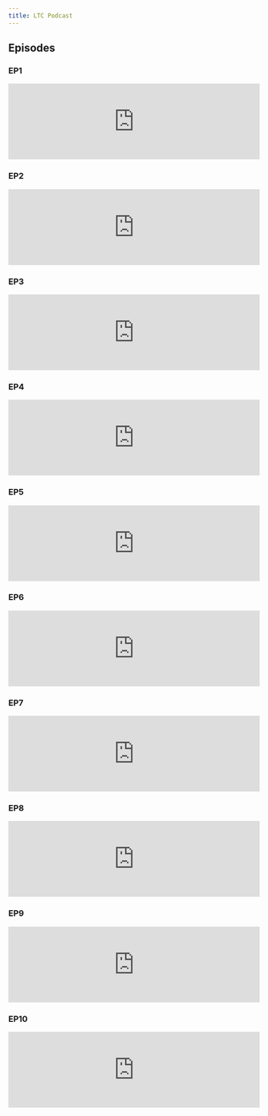```yaml
---
title: LTC Podcast
---
```

## Episodes

### EP1

<iframe src="https://open.spotify.com/embed/episode/1u2O20DtbfLyZ8dM7QrMLE?utm_source=generator" width="100%" height="152" frameBorder="0" allowfullscreen="" allow="autoplay; clipboard-write; encrypted-media; fullscreen; picture-in-picture" loading="lazy"></iframe>

### EP2

<iframe src="https://open.spotify.com/embed/episode/3BDiko8kPVT8m9ujTbl7IY?utm_source=generator" width="100%" height="152" frameBorder="0" allowfullscreen="" allow="autoplay; clipboard-write; encrypted-media; fullscreen; picture-in-picture" loading="lazy"></iframe>

### EP3

<iframe src="https://open.spotify.com/embed/episode/0IqrZN5waHvGuNj00E1k0f?utm_source=generator" width="100%" height="152" frameBorder="0" allowfullscreen="" allow="autoplay; clipboard-write; encrypted-media; fullscreen; picture-in-picture" loading="lazy"></iframe>

### EP4

<iframe src="https://open.spotify.com/embed/episode/12jbKDF4mWhpPtJylt3Zoq?utm_source=generator" width="100%" height="152" frameBorder="0" allowfullscreen="" allow="autoplay; clipboard-write; encrypted-media; fullscreen; picture-in-picture" loading="lazy"></iframe>

### EP5

<iframe src="https://open.spotify.com/embed/episode/7hk8yUjGAdd4JHFbBtENm0?utm_source=generator" width="100%" height="152" frameBorder="0" allowfullscreen="" allow="autoplay; clipboard-write; encrypted-media; fullscreen; picture-in-picture" loading="lazy"></iframe>

### EP6

<iframe src="https://open.spotify.com/embed/episode/4vqq0XJkziGHBhbdKiKhQI?utm_source=generator" width="100%" height="152" frameBorder="0" allowfullscreen="" allow="autoplay; clipboard-write; encrypted-media; fullscreen; picture-in-picture" loading="lazy"></iframe>

### EP7

<iframe src="https://open.spotify.com/embed/episode/7oH8j480oGZCnTkkoC6cwA?utm_source=generator" width="100%" height="152" frameBorder="0" allowfullscreen="" allow="autoplay; clipboard-write; encrypted-media; fullscreen; picture-in-picture" loading="lazy"></iframe>

### EP8

<iframe src="https://open.spotify.com/embed/episode/5CyruDpRuNPbzwvLO9YKXp?utm_source=generator" width="100%" height="152" frameBorder="0" allowfullscreen="" allow="autoplay; clipboard-write; encrypted-media; fullscreen; picture-in-picture" loading="lazy"></iframe>

### EP9

<iframe src="https://open.spotify.com/embed/episode/42e4dsyiNoCurcheDETGAv?utm_source=generator" width="100%" height="152" frameBorder="0" allowfullscreen="" allow="autoplay; clipboard-write; encrypted-media; fullscreen; picture-in-picture" loading="lazy"></iframe>

### EP10

<iframe src="https://open.spotify.com/embed/episode/3sYMjFVpG7Iuj9skuHzetD?utm_source=generator" width="100%" height="152" frameBorder="0" allowfullscreen="" allow="autoplay; clipboard-write; encrypted-media; fullscreen; picture-in-picture" loading="lazy"></iframe>
